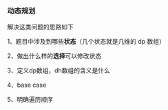 ### 动态规划

解决这类问题的思路如下

1、题目中涉及到哪些**状态**（几个状态就是几维的 dp 数组）

2、做出什么样的**选择**可以修改状态

3、定义dp数组，dh数组的含义是什么

4、base case

5、明确遍历顺序

